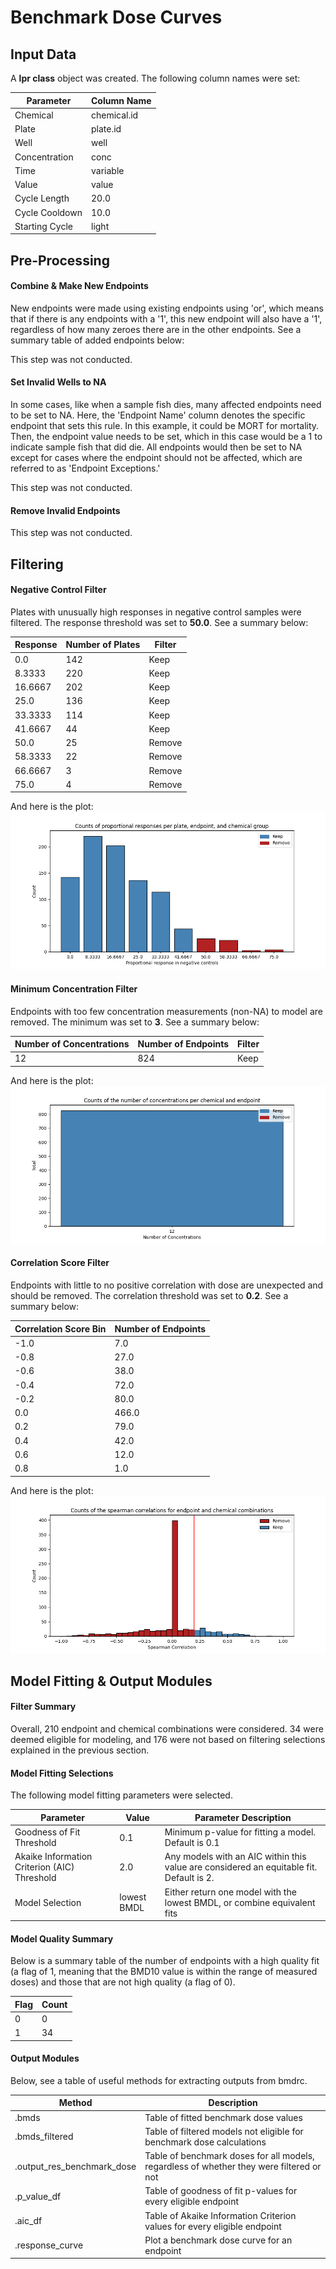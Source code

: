 # Benchmark Dose Curves

## Input Data

A **lpr class** object was created. The following column names were set:

|Parameter|Column Name|
|---------|-----------|
|Chemical|chemical.id|
|Plate|plate.id|
|Well|well|
|Concentration|conc|
|Time|variable|
|Value|value|
|Cycle Length|20.0|
|Cycle Cooldown|10.0|
|Starting Cycle|light|

## Pre-Processing

#### **Combine & Make New Endpoints**
New endpoints were made using existing endpoints using 'or', which means that if there is any endpoints with a '1', this new endpoint will also have a '1', regardless of how many zeroes there are in the other endpoints. See a summary table of added endpoints below:

This step was not conducted.

#### **Set Invalid Wells to NA**

In some cases, like when a sample fish dies, many affected endpoints need to be set to NA. Here, the 'Endpoint Name' column denotes the specific endpoint that sets this rule. In this example, it could be MORT for mortality. Then, the endpoint value needs to be set, which in this case would be a 1 to indicate sample fish that did die. All endpoints would then be set to NA except for cases where the endpoint should not be affected, which are referred to as 'Endpoint Exceptions.'

This step was not conducted.

#### **Remove Invalid Endpoints**

This step was not conducted.

## Filtering

#### **Negative Control Filter**

Plates with unusually high responses in negative control samples were filtered. The response threshold was set to **50.0**. See a summary below:

|Response|Number of Plates|Filter|
|---|---|---|
|0.0|142|Keep|
|8.3333|220|Keep|
|16.6667|202|Keep|
|25.0|136|Keep|
|33.3333|114|Keep|
|41.6667|44|Keep|
|50.0|25|Remove|
|58.3333|22|Remove|
|66.6667|3|Remove|
|75.0|4|Remove|

And here is the plot:
![Filter Negative Control](./filter_negative_control.png)

#### **Minimum Concentration Filter**

Endpoints with too few concentration measurements (non-NA) to model are removed. The minimum was set to **3**. See a summary below:

|Number of Concentrations|Number of Endpoints|Filter|
|---|---|---|
|12|824|Keep|

And here is the plot:
![Filter Minimum Concentration](./filter_minimum_concentration.png)

#### **Correlation Score Filter**

Endpoints with little to no positive correlation with dose are unexpected and should be removed. The correlation threshold was set to **0.2**. See a summary below:

|Correlation Score Bin|Number of Endpoints|
|---|---|
|-1.0|7.0|
|-0.8|27.0|
|-0.6|38.0|
|-0.4|72.0|
|-0.2|80.0|
|0.0|466.0|
|0.2|79.0|
|0.4|42.0|
|0.6|12.0|
|0.8|1.0|

And here is the plot:
![Filter Correlation Score](./filter_correlation_score.png)

## Model Fitting & Output Modules

#### **Filter Summary**

Overall, 210 endpoint and chemical combinations were considered. 34 were deemed eligible for modeling, and 176 were not based on filtering selections explained in the previous section.

#### **Model Fitting Selections**

The following model fitting parameters were selected.

|Parameter|Value|Parameter Description|
|---|---|---|
|Goodness of Fit Threshold|0.1|Minimum p-value for fitting a model. Default is 0.1|
|Akaike Information Criterion (AIC) Threshold|2.0|Any models with an AIC within this value are considered an equitable fit. Default is 2.
|Model Selection|lowest BMDL|Either return one model with the lowest BMDL, or combine equivalent fits|

#### **Model Quality Summary**

Below is a summary table of the number of endpoints with a high quality fit (a flag of 1, meaning that the BMD10 value is within the range of measured doses) and those that are not high quality (a flag of 0).

|Flag|Count|
|---|---|
|0|0|
|1|34|

#### **Output Modules**

Below, see a table of useful methods for extracting outputs from bmdrc.

|Method|Description|
|---|---|
|.bmds|Table of fitted benchmark dose values|
|.bmds_filtered|Table of filtered models not eligible for benchmark dose calculations|
|.output_res_benchmark_dose|Table of benchmark doses for all models, regardless of whether they were filtered or not|
|.p_value_df|Table of goodness of fit p-values for every eligible endpoint|
|.aic_df|Table of Akaike Information Criterion values for every eligible endpoint|
|.response_curve|Plot a benchmark dose curve for an endpoint|

